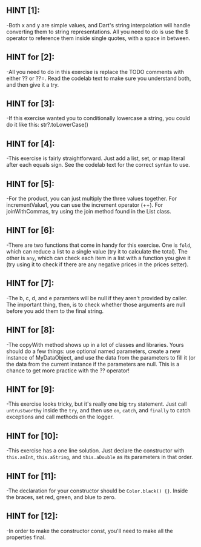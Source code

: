 ## HINT [1]:

-Both x and y are simple values, and Dart's string interpolation will handle converting them to string representations. All you need to do is use the $ operator to reference them inside single quotes, with a space in between.

## HINT for [2]:

-All you need to do in this exercise is replace the TODO comments with either ?? or ??=. Read the codelab text to make sure you understand both, and then give it a try.

## HINT for [3]:

-If this exercise wanted you to conditionally lowercase a string, you could do it like this: str?.toLowerCase()

## HINT for [4]:

-This exercise is fairly straightforward. Just add a list, set, or map literal after each equals sign. See the codelab text for the correct syntax to use.

## HINT for [5]:

-For the product, you can just multiply the three values together. For incrementValue1, you can use the increment operator (++). For joinWithCommas, try using the join method found in the List class.

## HINT for [6]:

-There are two functions that come in handy for this exercise. One is `fold`, which can reduce a list to a single value (try it to calculate the total). The other is `any`, which can check each item in a list with a function you give it (try using it to check if there are any negative prices in the prices setter).

## HINT for [7]:

-The b, c, d, and e paramters will be null if they aren't provided by caller. The important thing, then, is to check whether those arguments are null before you add them to the final string.

## HINT for [8]:

-The copyWith method shows up in a lot of classes and libraries. Yours should do a few things: use optional named parameters, create a new instance of MyDataObject, and use the data from the parameters to fill it (or the data from the current instance if the parameters are null. This is a chance to get more practice with the ?? operator!

## HINT for [9]:

-This exercise looks tricky, but it's really one big `try` statement. Just call `untrustworthy` inside the `try`, and then use `on`, `catch`, and `finally` to catch exceptions and call methods on the logger.

## HINT for [10]:

-This exercise has a one line solution. Just declare the constructor with `this.anInt`, `this.aString`, and `this.aDouble` as its parameters in that order.

## HINT for [11]:

-The declaration for your constructor should be `Color.black() {}`. Inside the braces, set red, green, and blue to zero.

## HINT for [12]:
 
-In order to make the constructor const, you'll need to make all the properties final.